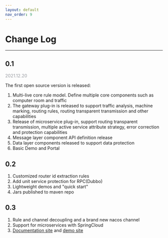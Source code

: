 ```yaml
---
layout: default
nav_order: 9
---
```

# Change Log

---

## 0.1
<span style="color:#999CA2;">2021.12.20</span>

The first open source version is released:

1. Multi-live core rule model. Define multiple core components such as computer room and traffic
2. The gateway plug-in is released to support traffic analysis, machine marking, routing rules, routing transparent transmission and other capabilities
3. Release of microservice plug-in, support routing transparent transmission, multiple active service attribute strategy, error correction and protection capabilities
4. Message layer component API definition release
5. Data layer components released to support data protection
6. Basic Demo and Portal


## 0.2
1. Customized router id extraction rules
2. Add unit service protection for RPC(Dubbo)
3. Lightweight demos and "quick start"
4. Jars published to maven repo

## 0.3
1. Rule and channel decoupling and a brand  new nacos channel
2. Support for microservices with SpringCloud
3. [Documentation site](https://doc.appactive.io/docs/cn/README_CN.html) and [demo site](http://demo.appactive.io/)